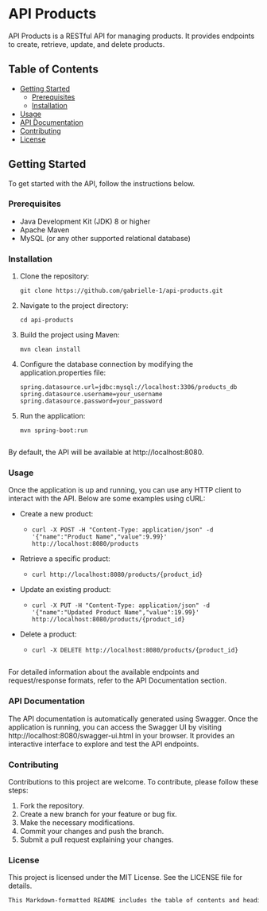 # API Products

API Products is a RESTful API for managing products. It provides endpoints to create, retrieve, update, and delete products.

## Table of Contents

- [Getting Started](#getting-started)
  - [Prerequisites](#prerequisites)
  - [Installation](#installation)
- [Usage](#usage)
- [API Documentation](#api-documentation)
- [Contributing](#contributing)
- [License](#license)

## Getting Started

To get started with the API, follow the instructions below.

### Prerequisites

- Java Development Kit (JDK) 8 or higher
- Apache Maven
- MySQL (or any other supported relational database)

### Installation

1. Clone the repository:

   ```shell
   git clone https://github.com/gabrielle-1/api-products.git

2. Navigate to the project directory:

   ```shell
   cd api-products
   
3. Build the project using Maven:

   ```shell
   mvn clean install
   
4. Configure the database connection by modifying the application.properties file:

   ```shell
   spring.datasource.url=jdbc:mysql://localhost:3306/products_db
   spring.datasource.username=your_username
   spring.datasource.password=your_password
   
5. Run the application:

   ```shell
   mvn spring-boot:run


By default, the API will be available at http://localhost:8080.


### Usage

Once the application is up and running, you can use any HTTP client to interact with the API. Below are some examples using cURL:

- Create a new product:
  - ```shell
    curl -X POST -H "Content-Type: application/json" -d '{"name":"Product Name","value":9.99}' http://localhost:8080/products
- Retrieve a specific product:
  - ```shell
    curl http://localhost:8080/products/{product_id}
- Update an existing product:
  - ```shell
    curl -X PUT -H "Content-Type: application/json" -d '{"name":"Updated Product Name","value":19.99}' http://localhost:8080/products/{product_id}
- Delete a product:
  - ```shell
    curl -X DELETE http://localhost:8080/products/{product_id}


For detailed information about the available endpoints and request/response formats, refer to the API Documentation section.


### API Documentation

The API documentation is automatically generated using Swagger. Once the application is running, you can access the Swagger UI by visiting http://localhost:8080/swagger-ui.html in your browser. It provides an interactive interface to explore and test the API endpoints.

### Contributing
Contributions to this project are welcome. To contribute, please follow these steps:

1. Fork the repository.
2. Create a new branch for your feature or bug fix.
3. Make the necessary modifications.
4. Commit your changes and push the branch.
5. Submit a pull request explaining your changes.

### License

This project is licensed under the MIT License. See the LICENSE file for details.

```css
This Markdown-formatted README includes the table of contents and headings for each section, making it easier to navigate and read the document. Feel free to use and modify this template according to your project's needs.
